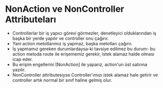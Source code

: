 # NonAction ve NonController Attributeları



* Controllerlar bir iş yapıcı görevi görmezler, denetleyici olduklarından iş başka bir yerde yapılır ve controller onu çağırır. 
* Yani action metotlarımız iş yapmaz, başka metotları çağırır.
* İş yapmamız gereken durumlardaysa-ki tavsiye edilmez bu durum- bu action metoda route ile erişememiz gerekir, istek alamaz halde olması icap eder.
* Bu erişim engellerini [NonAction] ile yaparız, action'un üst satırına yazılır.
* NonController attributesiyse Controller'ımızı istek alamaz hale getirir ve controller artık normal bir sınıf haline gelmiş olur.  

